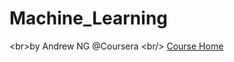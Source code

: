 # Machine_Learning
\<br>by Andrew NG @Coursera \<br/>
[Course Home](http://www.coursera.org/learn/machine-learning/home/welcome)
